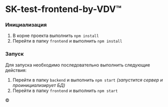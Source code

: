 # SK-test-frontend-by-VDV:tm:

### Инициализация

1. В корне проекта выполнить `npm install`
2. Перейти в папку `frontend` и выполнить `npm install`

### Запуск

Для запуска необходимо последовательно выполнить следующие действия:
1. Перейти в папку `backend` и выполнить `npm start` *(запустится сервер и проинициализирует БД)*
2. Перейти в папку `frontend` и выполнить `npm start`


:copyright:
